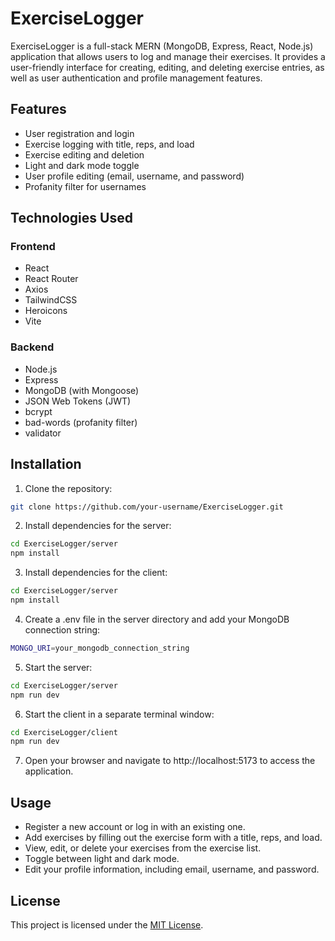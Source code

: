 # ExerciseLogger

ExerciseLogger is a full-stack MERN (MongoDB, Express, React, Node.js) application that allows users to log and manage their exercises. It provides a user-friendly interface for creating, editing, and deleting exercise entries, as well as user authentication and profile management features.

## Features

- User registration and login
- Exercise logging with title, reps, and load
- Exercise editing and deletion
- Light and dark mode toggle
- User profile editing (email, username, and password)
- Profanity filter for usernames

## Technologies Used

### Frontend

- React
- React Router
- Axios
- TailwindCSS
- Heroicons
- Vite

### Backend

- Node.js
- Express
- MongoDB (with Mongoose)
- JSON Web Tokens (JWT)
- bcrypt
- bad-words (profanity filter)
- validator

## Installation

1. Clone the repository:

```bash
git clone https://github.com/your-username/ExerciseLogger.git
```
2. Install dependencies for the server:

```bash
cd ExerciseLogger/server
npm install
```
3. Install dependencies for the client:

```bash
cd ExerciseLogger/server
npm install
```
4. Create a .env file in the server directory and add your MongoDB connection string:

```bash
MONGO_URI=your_mongodb_connection_string
```
5. Start the server:

```bash
cd ExerciseLogger/server
npm run dev
```
6. Start the client in a separate terminal window:

```bash
cd ExerciseLogger/client
npm run dev
```
7. Open your browser and navigate to http://localhost:5173 to access the application.

## Usage

- Register a new account or log in with an existing one.
- Add exercises by filling out the exercise form with a title, reps, and load.
- View, edit, or delete your exercises from the exercise list.
- Toggle between light and dark mode.
- Edit your profile information, including email, username, and password.


## License

This project is licensed under the [MIT License](LICENSE).
